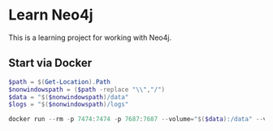 # Learn Neo4j

This is a learning project for working with Neo4j.

## Start via Docker

``` powershell
$path = $(Get-Location).Path
$nonwindowspath = ($path -replace "\\","/")
$data = "$($nonwindowspath)/data"
$logs = "$($nonwindowspath)/logs"

docker run --rm -p 7474:7474 -p 7687:7687 --volume="$($data):/data" --volume="$($logs):/logs" neo4j:3.4
```